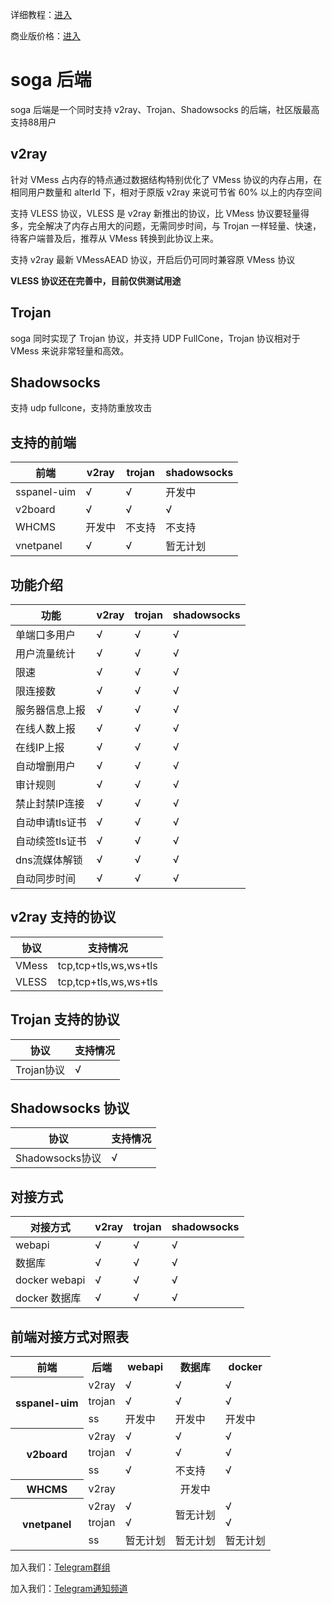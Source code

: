 详细教程：[进入](https://doc.sprov.xyz)

商业版价格：[进入](https://doc.sprov.xyz/future/get-license-code)

# soga 后端
soga 后端是一个同时支持 v2ray、Trojan、Shadowsocks 的后端，社区版最高支持88用户

## v2ray
针对 VMess 占内存的特点通过数据结构特别优化了 VMess 协议的内存占用，在相同用户数量和 alterId 下，相对于原版 v2ray 来说可节省 60% 以上的内存空间

支持 VLESS 协议，VLESS 是 v2ray 新推出的协议，比 VMess 协议要轻量得多，完全解决了内存占用大的问题，无需同步时间，与 Trojan 一样轻量、快速，待客户端普及后，推荐从 VMess 转换到此协议上来。

支持 v2ray 最新 VMessAEAD 协议，开启后仍可同时兼容原 VMess 协议

**VLESS 协议还在完善中，目前仅供测试用途**

## Trojan
soga 同时实现了 Trojan 协议，并支持 UDP FullCone，Trojan 协议相对于 VMess 来说非常轻量和高效。

## Shadowsocks
支持 udp fullcone，支持防重放攻击

## 支持的前端
|前端              |v2ray              |trojan           |shadowsocks           |
|------------------|------------------|------------------|------------------|
|sspanel-uim	   |√                 |√                 |开发中                 |
|v2board	   |√                 |√                 |√                 |
|WHCMS             |开发中             |不支持            |不支持            |
|vnetpanel         |√                 |√                 |暂无计划                 |


## 功能介绍
|功能              |v2ray              |trojan           |shadowsocks           |
|------------------|------------------|------------------|------------------|
|单端口多用户	   |√                 |√                 |√                 |
|用户流量统计	   |√                 |√                 |√                 |
|限速              |√                 |√                 |√                 |
|限连接数           |√                 |√                |√                 |
|服务器信息上报      |√                |√                 |√                 |
|在线人数上报        |√                |√                 |√                 |
|在线IP上报         |√                 |√                 |√                 |
|自动增删用户       |√                 |√                  |√                 |
|审计规则           |√                 |√                 |√                 |
|禁止封禁IP连接      |√                |√                 |√                 |
|自动申请tls证书     |√                 |√                 |√                 |
|自动续签tls证书     |√                 |√                 |√                 |
|dns流媒体解锁       |√                 |√                 |√                 |
|自动同步时间        |√                 |√                 |√                 |

## v2ray 支持的协议
|协议              |支持情况           |
|----------------- |------------------|
|VMess             |tcp,tcp+tls,ws,ws+tls                 |
|VLESS             |tcp,tcp+tls,ws,ws+tls                 |

## Trojan 支持的协议
|协议              |支持情况           |
|----------------- |------------------|
|Trojan协议         |√                 |

## Shadowsocks 协议
|协议              |支持情况           |
|----------------- |------------------|
|Shadowsocks协议   |√                 |


## 对接方式
|对接方式           |v2ray             |trojan           |shadowsocks           |
|------------------|------------------|------------------|------------------|
|webapi     	   |√                 |√                 |√                 |
|数据库   	        |√                 |√                 |√                 |
|docker webapi     |√                 |√                 |√                 |
|docker 数据库     |√                 |√                 |√                 |

## 前端对接方式对照表
<table>
    <tr>
        <th>前端</th>
        <th>后端</th>
        <th>webapi</th>
        <th>数据库</th>
        <th>docker</th>
    </tr>
    <tr>
        <th rowspan="3">sspanel-uim</th>
        <td>v2ray</td>
        <td>√</td>
        <td>√</td>
        <td>√</td>
    </tr>
    <tr>
        <td>trojan</td>
        <td>√</td>
        <td>√</td>
        <td>√</td>
    </tr>
    <tr>
        <td>ss</td>
        <td>开发中</td>
        <td>开发中</td>
        <td>开发中</td>
    </tr>
    <tr>
        <th rowspan="3">v2board</th>
        <td>v2ray</td>
        <td>√</td>
        <td>√</td>
        <td>√</td>
    </tr>
    <tr>
        <td>trojan</td>
        <td>√</td>
        <td>√</td>
        <td>√</td>
    </tr>
    <tr>
        <td>ss</td>
        <td>√</td>
        <td>不支持</td>
        <td>√</td>
    </tr>
    <tr>
        <th rowspan="1">WHCMS</th>
        <td>v2ray</td>
        <td rowspan="1" colspan="3" align="center">开发中</td>
    </tr>
    <tr>
        <th rowspan="3">vnetpanel</th>
        <td>v2ray</td>
        <td>√</td>
        <td rowspan="2" align="center">暂无计划</td>
        <td>√</td>
    </tr>
    <tr>
        <td>trojan</td>
        <td>√</td>
        <td>√</td>
    </tr>
    <tr>
        <td>ss</td>
        <td>暂无计划</td>
        <td>暂无计划</td>
        <td>暂无计划</td>
    </tr>
</table>

加入我们：[Telegram群组](https://t.me/soga_v2ray)

加入我们：[Telegram通知频道](https://t.me/sogav2ray)
